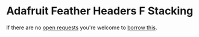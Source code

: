# Adafruit Feather Headers F Stacking
If there are no [open requests](../../../../issues?q=is%3Aissue+is%3Aopen+%22Adafruit+Feather+Headers+F+Stacking%22+in%3Atitle) you're welcome to [borrow this](../../../../issues/new?title=Borrow+request+for+Adafruit+Feather+Headers+F+Stacking&body=1+piece+of+%5Bthis%5D%28..%2Fblob%2Fmain%2F.%2FParts%2FHeaders%2FAdafruit_Feather_Headers_F_Stacking.md%29+for+~2+weeks.).